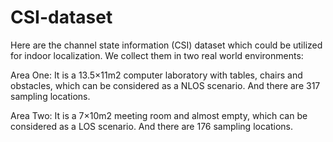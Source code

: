 # CSI-dataset

Here are the channel state information (CSI) dataset which could be utilized for indoor localization. We collect them in two real world environments:

Area One: It is a 13.5×11m2 computer laboratory with tables, chairs and obstacles, which can be considered as a NLOS scenario. And there are 317 sampling locations.

Area Two: It is a 7×10m2 meeting room and almost empty, which can be considered as a LOS scenario. And there are 176 sampling locations.
